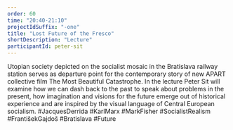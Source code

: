 ```yaml
---
order: 60
time: "20:40-21:10"
projectIdSuffix: "-one"
title: "Lost Future of the Fresco"
shortDescription: "Lecture"
participantId: peter-sit
---
```


Utopian society depicted on the socialist mosaic in the Bratislava railway station serves as departure point for the contemporary story of new APART collective film The Most Beautiful Catastrophe. In the lecture Peter Sit will examine how we can dash back to the past to speak about problems in the present, how imagination and visions for the future emerge out of historical experience and are inspired by the visual language of Central European socialism.
 #JacquesDerrida #KarlMarx #MarkFisher #SocialistRealism #FrantišekGajdoš #Bratislava #Future
